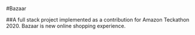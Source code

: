 #Bazaar

##A full stack project implemented as a contribution for Amazon Teckathon 2020.
Bazaar is new online shopping experience.

